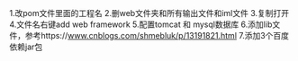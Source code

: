 1.改pom文件里面的工程名
2.删web文件夹和所有输出文件和iml文件
3.复制打开
4.文件名右键add web framework
5.配置tomcat 和 mysql数据库
6.添加lib文件，参考https://www.cnblogs.com/shmebluk/p/13191821.html
7.添加3个百度依赖jar包